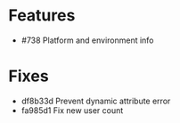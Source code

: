 # Features

* #738 Platform and environment info

# Fixes

* df8b33d Prevent dynamic attribute error
* fa985d1 Fix new user count

